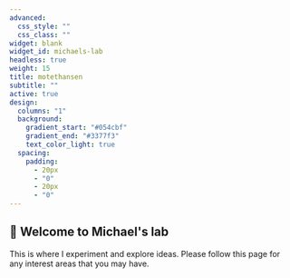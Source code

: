 ```yaml
---
advanced:
  css_style: ""
  css_class: ""
widget: blank
widget_id: michaels-lab
headless: true
weight: 15
title: motethansen
subtitle: ""
active: true
design:
  columns: "1"
  background:
    gradient_start: "#054cbf"
    gradient_end: "#3377f3"
    text_color_light: true
  spacing:
    padding:
      - 20px
      - "0"
      - 20px
      - "0"
---
```

## 👋 Welcome to Michael's lab

This is where I experiment and explore ideas. Please follow this page for any interest areas that you may have.
